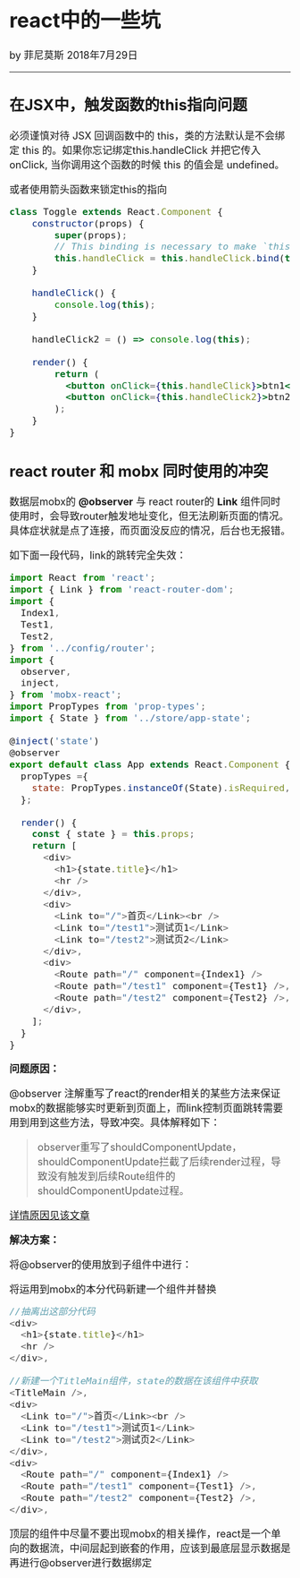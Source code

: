 <font size="4">

# react中的一些坑

by 菲尼莫斯 2018年7月29日

---

## 在JSX中，触发函数的this指向问题

必须谨慎对待 JSX 回调函数中的 this，类的方法默认是不会绑定 this 的。如果你忘记绑定this.handleClick 并把它传入 onClick, 当你调用这个函数的时候 this 的值会是 undefined。

或者使用箭头函数来锁定this的指向

```jsx
class Toggle extends React.Component {
    constructor(props) {
        super(props);
        // This binding is necessary to make `this` work in the callback
        this.handleClick = this.handleClick.bind(this);
    }

    handleClick() {
        console.log(this);
    }

    handleClick2 = () => console.log(this);

    render() {
        return (
          <button onClick={this.handleClick}>btn1</button>
          <button onClick={this.handleClick2}>btn2</button>
        );
    }
}
```

## react router 和 mobx 同时使用的冲突

数据层mobx的 **@observer** 与 react router的 **Link** 组件同时使用时，会导致router触发地址变化，但无法刷新页面的情况。具体症状就是点了连接，而页面没反应的情况，后台也无报错。

如下面一段代码，link的跳转完全失效：

```js
import React from 'react';
import { Link } from 'react-router-dom';
import {
  Index1,
  Test1,
  Test2,
} from '../config/router';
import {
  observer,
  inject,
} from 'mobx-react';
import PropTypes from 'prop-types';
import { State } from '../store/app-state';

@inject('state')
@observer
export default class App extends React.Component {
  propTypes ={
    state: PropTypes.instanceOf(State).isRequired,
  };

  render() {
    const { state } = this.props;
    return [
      <div>
        <h1>{state.title}</h1>
        <hr />
      </div>,
      <div>
        <Link to="/">首页</Link><br />
        <Link to="/test1">测试页1</Link>
        <Link to="/test2">测试页2</Link>
      </div>,
      <div>
        <Route path="/" component={Index1} />
        <Route path="/test1" component={Test1} />,
        <Route path="/test2" component={Test2} />,
      </div>,
    ];
  }
}

```

**问题原因：**

@observer 注解重写了react的render相关的某些方法来保证mobx的数据能够实时更新到页面上，而link控制页面跳转需要用到用到这些方法，导致冲突。具体解释如下：

> observer重写了shouldComponentUpdate，shouldComponentUpdate拦截了后续render过程，导致没有触发到后续Route组件的shouldComponentUpdate过程。

[详情原因见该文章](https://yq.aliyun.com/articles/147474?t=t1)

**解决方案：**

将@observer的使用放到子组件中进行：

将运用到mobx的本分代码新建一个组件并替换

```js
//抽离出这部分代码
<div>
  <h1>{state.title}</h1>
  <hr />
</div>,

//新建一个TitleMain组件，state的数据在该组件中获取
<TitleMain />,
<div>
  <Link to="/">首页</Link><br />
  <Link to="/test1">测试页1</Link>
  <Link to="/test2">测试页2</Link>
</div>,
<div>
  <Route path="/" component={Index1} />
  <Route path="/test1" component={Test1} />,
  <Route path="/test2" component={Test2} />,
</div>,

```
顶层的组件中尽量不要出现mobx的相关操作，react是一个单向的数据流，中间层起到嵌套的作用，应该到最底层显示数据是再进行@observer进行数据绑定

</font>
